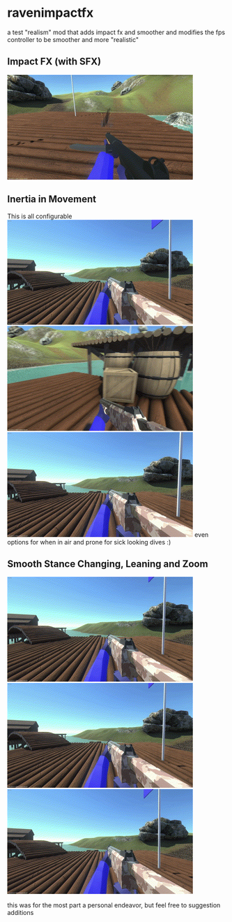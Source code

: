 # ravenimpactfx
a test "realism" mod that adds impact fx and smoother and modifies the fps controller to be smoother and more "realistic"

## Impact FX (with SFX)
![](https://github.com/personperhap/ravenimpactfx/blob/master/impactfx.gif)

## Inertia in Movement
This is all configurable
![](https://github.com/personperhap/ravenimpactfx/blob/master/lessabrupt.gif)
![](https://github.com/personperhap/ravenimpactfx/blob/master/airinertia.gif)
![](https://github.com/personperhap/ravenimpactfx/blob/master/customizableair.gif)
even options for when in air and prone for sick looking dives :)

## Smooth Stance Changing, Leaning and Zoom
![](https://github.com/personperhap/ravenimpactfx/blob/master/smootherlean.gif)
![](https://github.com/personperhap/ravenimpactfx/blob/master/smoothzoom.gif)
![](https://github.com/personperhap/ravenimpactfx/blob/master/stancechanging.gif)

this was for the most part a personal endeavor, but feel free to suggestion additions
